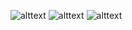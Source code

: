 ![alttext]("./desktop_screenshots/1.png")
![alttext]("./desktop_screenshots/2.png")
![alttext]("./desktop_screenshots/3.png")
